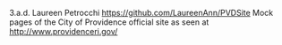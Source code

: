 3.a.d. Laureen Petrocchi
https://github.com/LaureenAnn/PVDSite
Mock pages of the City of Providence official site as seen at 
http://www.providenceri.gov/
